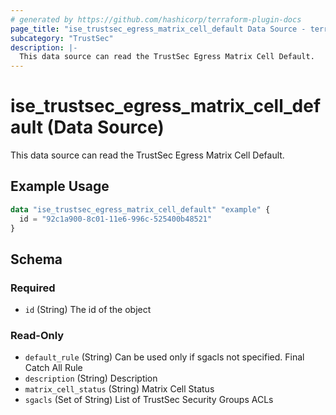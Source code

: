 ```yaml
---
# generated by https://github.com/hashicorp/terraform-plugin-docs
page_title: "ise_trustsec_egress_matrix_cell_default Data Source - terraform-provider-ise"
subcategory: "TrustSec"
description: |-
  This data source can read the TrustSec Egress Matrix Cell Default.
---
```


# ise_trustsec_egress_matrix_cell_default (Data Source)

This data source can read the TrustSec Egress Matrix Cell Default.

## Example Usage

```terraform
data "ise_trustsec_egress_matrix_cell_default" "example" {
  id = "92c1a900-8c01-11e6-996c-525400b48521"
}
```

<!-- schema generated by tfplugindocs -->
## Schema

### Required

- `id` (String) The id of the object

### Read-Only

- `default_rule` (String) Can be used only if sgacls not specified. Final Catch All Rule
- `description` (String) Description
- `matrix_cell_status` (String) Matrix Cell Status
- `sgacls` (Set of String) List of TrustSec Security Groups ACLs
